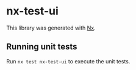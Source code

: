 # nx-test-ui

This library was generated with [Nx](https://nx.dev).

## Running unit tests

Run `nx test nx-test-ui` to execute the unit tests.
